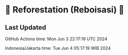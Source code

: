 
# 🌳 Reforestation (Reboisasi) 🌲

## Last Updated

GitHub Actions time: Mon Jun  3 22:17:19 UTC 2024

Indonesia/Jakarta time: Tue Jun  4 05:17:19 WIB 2024
